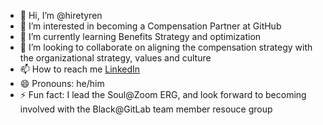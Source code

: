 - 👋 Hi, I’m @hiretyren
- 👀 I’m interested in becoming a Compensation Partner at GitHub
- 🌱 I’m currently learning Benefits Strategy and optimization
- 💞️ I’m looking to collaborate on aligning the compensation strategy with the organizational strategy, values and culture
- 📫 How to reach me [LinkedIn](https://www.linkedin.com/in/tyren?lipi=urn%3Ali%3Apage%3Ad_flagship3_profile_view_base_contact_details%3Bj3B89G%2FRSWKrAizRzVXkjQ%3D%3D)
- 😄 Pronouns: he/him
- ⚡ Fun fact: I lead the Soul@Zoom ERG, and look forward to becoming involved with the Black@GitLab team member resouce group

<!---
hiretyren/hiretyren is a ✨ special ✨ repository because its `README.md` (this file) appears on your GitHub profile.
You can click the Preview link to take a look at your changes.
--->
